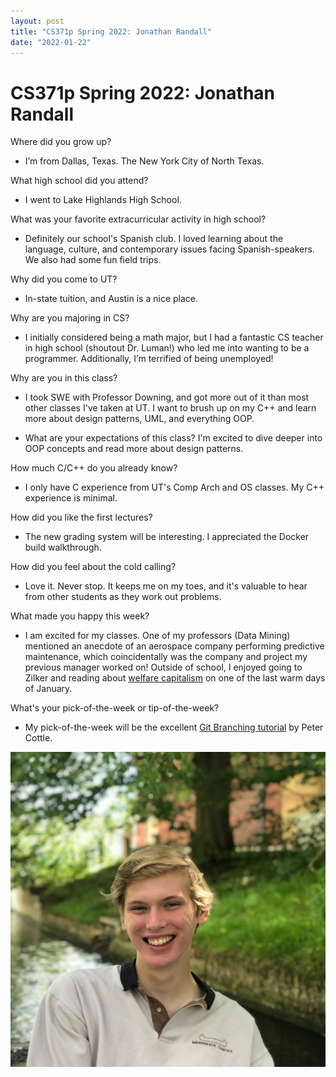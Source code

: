 ```yaml
---
layout: post
title: "CS371p Spring 2022: Jonathan Randall"
date: "2022-01-22"
---
```


# CS371p Spring 2022: Jonathan Randall

Where did you grow up?
- I’m from Dallas, Texas. The New York City of North Texas.

What high school did you attend?
- I went to Lake Highlands High School.

What was your favorite extracurricular activity in high school?
- Definitely our school's Spanish club. I loved learning about the language, culture, and contemporary issues facing Spanish-speakers. We also had some fun field trips.

Why did you come to UT?
- In-state tuition, and Austin is a nice place.

Why are you majoring in CS?
- I initially considered being a math major, but I had a fantastic CS teacher in high school (shoutout Dr. Luman!) who led me into wanting to be a programmer. Additionally, I’m terrified of being unemployed!

Why are you in this class?
- I took SWE with Professor Downing, and got more out of it than most other classes I've taken at UT. I want to brush up on my C++ and learn more about design patterns, UML, and everything OOP.

- What are your expectations of this class?
I'm excited to dive deeper into OOP concepts and read more about design patterns.

How much C/C++ do you already know?
- I only have C experience from UT's Comp Arch and OS classes. My C++ experience is minimal.

How did you like the first lectures?
- The new grading system will be interesting. I appreciated the Docker build walkthrough.

How did you feel about the cold calling?
- Love it. Never stop. It keeps me on my toes, and it's valuable to hear from other students as they work out problems.

What made you happy this week?
- I am excited for my classes. One of my professors (Data Mining) mentioned an anecdote of an aerospace company performing predictive maintenance, which coincidentally was the company and project my previous manager worked on! Outside of school, I enjoyed going to Zilker and reading about [welfare capitalism](https://lanekenworthy.files.wordpress.com/2017/03/reading-espingandersen1990pp9to78.pdf) on one of the last warm days of January.

What's your pick-of-the-week or tip-of-the-week?
- My pick-of-the-week will be the excellent [Git Branching tutorial](https://learngitbranching.js.org/?locale=en_US) by Peter Cottle.

![Headshot](/assets/jonathan.png)
